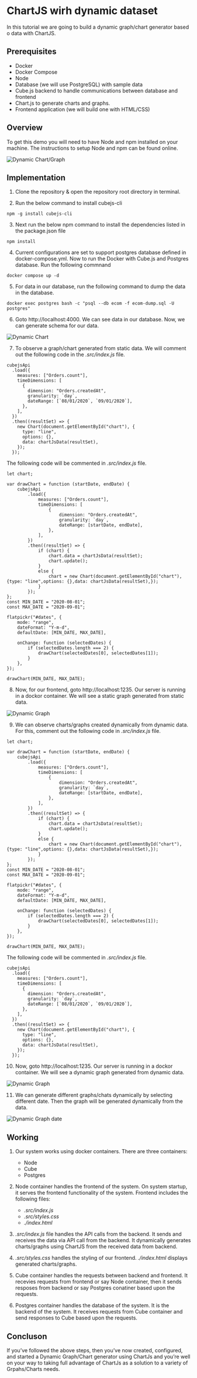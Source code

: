 # **ChartJS wirh dynamic dataset**

In this tutorial we are going to build a dynamic graph/chart generator based o data with ChartJS.

## **Prerequisites**

-  Docker
-  Docker Compose
-  Node
-  Database (we will use PostgreSQL) with sample data
-  Cube.js backend to handle communications between database and frontend
-   Chart.js to generate charts and graphs.
-  Frontend application (we will build one with HTML/CSS)

## **Overview**

To get this demo you will need to have Node and npm installed on your machine. The instructions to setup Node and npm can be found online.

![Dynamic Chart/Graph](media/main.png)

## **Implementation**

1. Clone the repository & open the repository root directory in terminal.

2. Run the below command to install cubejs-cli

```
npm -g install cubejs-cli
```

3. Next run the below npm command to install the dependencies listed in the package.json file

```
npm install
```

4. Current configurations are set to support postgres database defined in docker-compose.yml. Now to run the Docker with Cube.js and Postgres database. Run the following commnand

```
docker compose up -d
```
5. For data in our database, run the following command to dump the data in the database.

```
docker exec postgres bash -c "psql --db ecom -f ecom-dump.sql -U postgres"
```
6. Goto http://localhost:4000. We can see data in our database. Now, we can generate schema for our data.

![Dynamic Chart](media/data.png)

7. To observe a graph/chart generated from static data. We will comment out the following code in the *.src/index.js* file.

```
cubejsApi
  .load({
    measures: ["Orders.count"],
    timeDimensions: [
      {
        dimension: "Orders.createdAt",
        granularity: `day`,
        dateRange: [`08/01/2020`, `09/01/2020`],
      },
    ],
  })
  .then((resultSet) => {
    new Chart(document.getElementById("chart"), {
      type: "line",
      options: {},
      data: chartJsData(resultSet),
    });
  });
```
The following code will be commented in *.src/index.js* file.

```
let chart;

var drawChart = function (startDate, endDate) {
    cubejsApi
        .load({
            measures: ["Orders.count"],
            timeDimensions: [
                {
                    dimension: "Orders.createdAt",
                    granularity: `day`,
                    dateRange: [startDate, endDate],
                },
            ],
        })
        .then((resultSet) => {
            if (chart) {
                chart.data = chartJsData(resultSet);
                chart.update();
            } 
            else {
                chart = new Chart(document.getElementById("chart"), {type: "line",options: {},data: chartJsData(resultSet),});
            }
        });
};
const MIN_DATE = "2020-08-01";
const MAX_DATE = "2020-09-01";

flatpickr("#dates", {
    mode: "range",
    dateFormat: "Y-m-d",
    defaultDate: [MIN_DATE, MAX_DATE],

    onChange: function (selectedDates) {
        if (selectedDates.length === 2) {
            drawChart(selectedDates[0], selectedDates[1]);
        }
    },
});

drawChart(MIN_DATE, MAX_DATE);
```

8. Now, for our frontend, goto http://localhost:1235. Our server is running in a dockor container. We will see a static graph generated from static data.

![Dynamic Graph](media/static.png)

9. We can observe charts/graphs created dynamically from dynamic data. For this, comment out the following code in *.src/index.js* file.

```
let chart;

var drawChart = function (startDate, endDate) {
    cubejsApi
        .load({
            measures: ["Orders.count"],
            timeDimensions: [
                {
                    dimension: "Orders.createdAt",
                    granularity: `day`,
                    dateRange: [startDate, endDate],
                },
            ],
        })
        .then((resultSet) => {
            if (chart) {
                chart.data = chartJsData(resultSet);
                chart.update();
            } 
            else {
                chart = new Chart(document.getElementById("chart"), {type: "line",options: {},data: chartJsData(resultSet),});
            }
        });
};
const MIN_DATE = "2020-08-01";
const MAX_DATE = "2020-09-01";

flatpickr("#dates", {
    mode: "range",
    dateFormat: "Y-m-d",
    defaultDate: [MIN_DATE, MAX_DATE],

    onChange: function (selectedDates) {
        if (selectedDates.length === 2) {
            drawChart(selectedDates[0], selectedDates[1]);
        }
    },
});

drawChart(MIN_DATE, MAX_DATE);
```
The following code will be commented in *.src/index.js* file.

```
cubejsApi
  .load({
    measures: ["Orders.count"],
    timeDimensions: [
      {
        dimension: "Orders.createdAt",
        granularity: `day`,
        dateRange: [`08/01/2020`, `09/01/2020`],
      },
    ],
  })
  .then((resultSet) => {
    new Chart(document.getElementById("chart"), {
      type: "line",
      options: {},
      data: chartJsData(resultSet),
    });
  });
```

10. Now, goto http://localhost:1235. Our server is running in a dockor container. We will see a dynamic graph generated from dynamic data.

![Dynamic Graph](media/dynamic-1.png)

11. We can generate different graphs/chats dynamically by selecting different date. Then the graph will be generated dynamically from the data.

![Dynamic Graph date](media/dynamic-2.png)

## **Working**

1. Our system works using docker containers. There are three containers:
	- Node
	- Cube
	- Postgres

2. Node container handles the frontend of the system. On system startup, it serves the frontend functionality of the system. Frontend includes the following files:
	- *.src/index.js*
	- *.src/styles.css*
	- *./index.html*
3. *.src/index.js* file handles the API calls from the backend. It sends and receives the data via API call from the backend. It dynamically generates charts/graphs using ChartJS from the received data from backend.
4. *.src/styles.css* handles the styling of our frontend. *./index.html* displays generated charts/graphs.
5. Cube container handles the requests between backend and frontend. It recevies requests from frontend or say Node container, then it sends resposes from backend or say Postgres conatiner based upon the requests.
6. Postgres container handles the database of the system. It is the backend of the system. It receives requests from Cube container and send responses to Cube based upon the requests.
## **Concluson**

If you’ve followed the above steps, then you’ve now created, configured, and started a Dynamic Graph/Chart generator using ChartJs and you’re well on your way to taking full advantage of ChartJs as a solution to a variety of Grpahs/Charts needs.